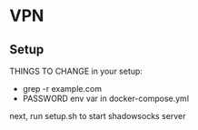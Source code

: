 # VPN

## Setup

THINGS TO CHANGE in your setup:
- grep -r example.com
- PASSWORD env var in docker-compose.yml

next, run setup.sh to start shadowsocks server
